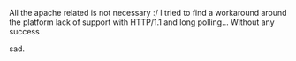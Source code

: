 All the apache related is not necessary :/
I tried to find a workaround around the platform lack of support with HTTP/1.1 and long polling... Without any success

[//]: # (This may be the most platform independent comment)

sad.

